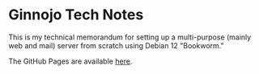 # Ginnojo Tech Notes

This is my technical memorandum for setting up a multi-purpose (mainly web and mail) server from scratch using Debian 12 "Bookworm."

The GitHub Pages are available [here](https://docs.ginnojo.tech/).
